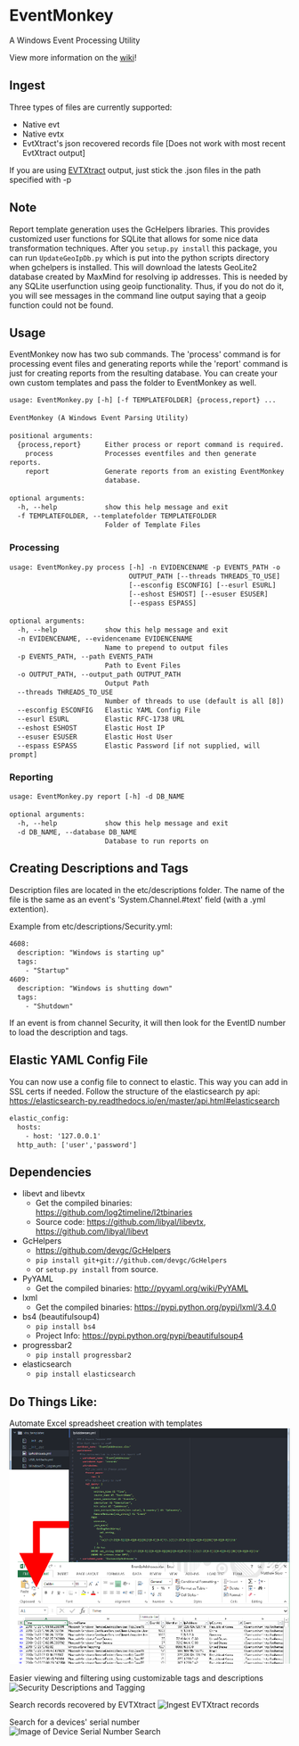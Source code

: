 # EventMonkey
A Windows Event Processing Utility

View more information on the [wiki](https://github.com/devgc/EventMonkey/wiki)!

## Ingest
Three types of files are currently supported:
- Native evt
- Native evtx
- EvtXtract's json recovered records file [Does not work with most recent EvtXtract output]

If you are using [EVTXtract](https://github.com/williballenthin/EVTXtract) output, just stick the .json files in the path specified with -p

## Note
Report template generation uses the GcHelpers libraries. This provides customized user functions for SQLite that allows for some nice data transformation techniques. After you `setup.py install` this package, you can run `UpdateGeoIpDb.py` which is put into the python scripts directory when gchelpers is installed. This will download the latests GeoLite2 database created by MaxMind for resolving ip addresses. This is needed by any SQLite userfunction using geoip functionality. Thus, if you do not do it, you will see messages in the command line output saying that a geoip function could not be found.

## Usage
EventMonkey now has two sub commands. The 'process' command is for processing event files and generating reports while the 'report' command is just for creating reports from the resulting database. You can create your own custom templates and pass the folder to EventMonkey as well.
```
usage: EventMonkey.py [-h] [-f TEMPLATEFOLDER] {process,report} ...

EventMonkey (A Windows Event Parsing Utility)

positional arguments:
  {process,report}      Either process or report command is required.
    process             Processes eventfiles and then generate reports.
    report              Generate reports from an existing EventMonkey
                        database.

optional arguments:
  -h, --help            show this help message and exit
  -f TEMPLATEFOLDER, --templatefolder TEMPLATEFOLDER
                        Folder of Template Files
```
### Processing
```
usage: EventMonkey.py process [-h] -n EVIDENCENAME -p EVENTS_PATH -o
                              OUTPUT_PATH [--threads THREADS_TO_USE]
                              [--esconfig ESCONFIG] [--esurl ESURL]
                              [--eshost ESHOST] [--esuser ESUSER]
                              [--espass ESPASS]

optional arguments:
  -h, --help            show this help message and exit
  -n EVIDENCENAME, --evidencename EVIDENCENAME
                        Name to prepend to output files
  -p EVENTS_PATH, --path EVENTS_PATH
                        Path to Event Files
  -o OUTPUT_PATH, --output_path OUTPUT_PATH
                        Output Path
  --threads THREADS_TO_USE
                        Number of threads to use (default is all [8])
  --esconfig ESCONFIG   Elastic YAML Config File
  --esurl ESURL         Elastic RFC-1738 URL
  --eshost ESHOST       Elastic Host IP
  --esuser ESUSER       Elastic Host User
  --espass ESPASS       Elastic Password [if not supplied, will prompt]
```

### Reporting
```
usage: EventMonkey.py report [-h] -d DB_NAME

optional arguments:
  -h, --help            show this help message and exit
  -d DB_NAME, --database DB_NAME
                        Database to run reports on
```

## Creating Descriptions and Tags
Description files are located in the etc/descriptions folder. The name of the file is the same as an event's 'System.Channel.#text' field (with a .yml extention).

Example from etc/descriptions/Security.yml:
```
4608:
  description: "Windows is starting up"
  tags:
    - "Startup"
4609:
  description: "Windows is shutting down"
  tags: 
    - "Shutdown"
```

If an event is from channel Security, it will then look for the EventID number to load the description and tags.

## Elastic YAML Config File
You can now use a config file to connect to elastic. This way you can add in SSL certs if needed. Follow the structure of the elasticsearch py api: https://elasticsearch-py.readthedocs.io/en/master/api.html#elasticsearch

```
elastic_config:
  hosts:
    - host: '127.0.0.1'
  http_auth: ['user','password']
```

## Dependencies
- libevt and libevtx
  - Get the compiled binaries: https://github.com/log2timeline/l2tbinaries
  - Source code: https://github.com/libyal/libevtx, https://github.com/libyal/libevt
- GcHelpers
  - https://github.com/devgc/GcHelpers
  - `pip install git+git://github.com/devgc/GcHelpers`
  - or `setup.py install` from source.
- PyYAML
  - Get the compiled binaries: http://pyyaml.org/wiki/PyYAML
- lxml
  - Get the compiled binaries: https://pypi.python.org/pypi/lxml/3.4.0
- bs4 (beautifulsoup4)
  - `pip install bs4`
  - Project Info: https://pypi.python.org/pypi/beautifulsoup4
- progressbar2
  - `pip install progressbar2`
- elasticsearch
  - `pip install elasticsearch`
 
## Do Things Like:
Automate Excel spreadsheet creation with templates
![Template to XLSX](https://github.com/devgc/EventMonkey/blob/master/examples/Template-to-XLSX.png)

Easier viewing and filtering using customizable tags and descriptions
![Security Descriptions and Tagging](https://github.com/devgc/EventMonkey/blob/master/examples/DescriptionsAndTags.png)

Search records recovered by EVTXtract
![Ingest EVTXtract records](https://github.com/devgc/EventMonkey/blob/master/examples/Ingest_EVTXtract_records.png)

Search for a devices' serial number
![Image of Device Serial Number Search](https://github.com/devgc/EventMonkey/blob/master/examples/SearchDeviceSerial.png)
